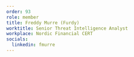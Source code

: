 ```yaml
---
order: 93
role: member
title: Freddy Murre (Furdy)
worktitle: Senior Threat Intelligence Analyst
workplace: Nordic Financial CERT
socials:
  linkedin: fmurre
---
```

